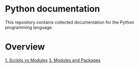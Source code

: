 # Python documentation
This repository contains collected documentation for the Python programming language.

# Overview
[1. Scripts vs Modules](scripts_vs_modules.md)
[3. Modules and Packages](modules_and_packages.md)
